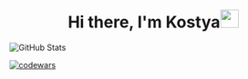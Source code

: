 <h1 align="center">Hi there, I'm Kostya<img src="https://github.com/blackcater/blackcater/raw/main/images/Hi.gif" height="32"/></h1>

![GitHub Stats](https://github-readme-stats-sigma-five.app/api?username=Glow3r&theme=dark)

[![codewars](https://www.codewars.com/users/Glow3r/badges/large)](https://www.codewars.com/users/Glow3r)  
